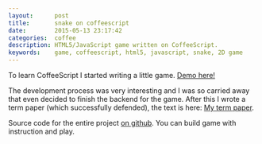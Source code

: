 ```yaml
---
layout:      post
title:       snake on coffeescript
date:        2015-05-13 23:17:42
categories:  coffee
description: HTML5/JavaScript game written on CoffeeScript.
keywords:    game, coffeescript, html5, javascript, snake, 2D game
---
```


To learn CoffeeScript I started writing a little game. [Demo here!][demo]

The development process was very interesting and I was so carried away that even decided to finish the backend for the game. After this I wrote a term paper (which successfully defended), the text is here: [My term paper][term-paper].

Source code for the entire project [on github][snake-github]. You can build game with instruction and play.

[demo]:         https://snake-on-coffee.herokuapp.com/
[snake-github]: https://github.com/rapkin/snake/
[term-paper]:   /coffee/2015/05/11/my-term-paper/

